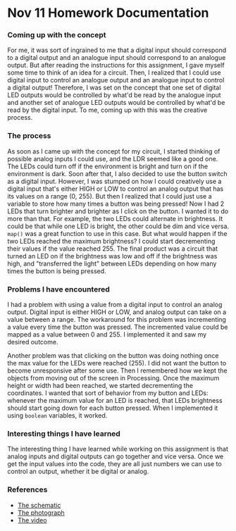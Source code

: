 # Nov 11 Homework Documentation

### Coming up with the concept

For me, it was sort of ingrained to me that a digital input should correspond to a digital output and an analogue input should correspond to an analogue output. But after reading the instructions for this assignment, I gave myself some time to think of an idea for a circuit. Then, I realized that I could use digital input to control an analogue output and an analogue input to control a digital output! Therefore, I was set on the concept that one set of digital LED outputs would be controlled by what'd be read by the analogue input and another set of analogue LED outputs would be controlled by what'd be read by the digital input. To me, coming up with this was the creative process. 

### The process

As soon as I came up with the concept for my circuit, I started thinking of possible analog inputs I could use, and the LDR seemed like a good one. The LEDs could turn off if the environment is bright and turn on if the environment is dark. Soon after that, I also decided to use the button switch as a digital input. However, I was stumped on how I could creatively use a digital input that's either HIGH or LOW to control an analog output that has its values on a range (0, 255). But then I realized that I could just use a variable to store how many times a button was being pressed! Now I had 2 LEDs that turn brighter and brighter as I click on the button. I wanted it to do more than that. For example, the two LEDs could alternate in brightness. It could be that while one LED is bright, the other could be dim and vice versa. `map()` was a great function to use in this case. But what would happen if the two LEDs reached the maximum brightness? I could start decrementing their values if the value reached 255. The final product was a circuit that turned an LED on if the brightness was low and off if the brightness was high, and "transferred the light" between LEDs depending on how many times the button is being pressed.

### Problems I have encountered

I had a problem with using a value from a digital input to control an analog output. Digital input is either HIGH or LOW, and analog output can take on a value between a range. The workaround for this problem was incrementing a value every time the button was pressed. The incremented value could be mapped as a value between 0 and 255. I implemented it and saw my desired outcome.

Another problem was that clicking on the button was doing nothing once the max value for the LEDs were reached (255). I did not want the button to become unresponsive after some use. Then I remembered how we kept the objects from moving out of the screen in Processing. Once the maximum height or width had been reached, we started decrementing the coordinates. I wanted that sort of behavior from my button and LEDs: whenever the maximum value for an LED is reached, that LEDs brightness should start going down for each button pressed. When I implemented it using `boolean` variables, it worked.

### Interesting things I have learned

The interesting thing I have learned while working on this assignment is that analog inputs and digital outputs can go together and vice versa. Once we get the input values into the code, they are all just numbers we can use to control an output, whether it be digital or analog.

### References
  - [The schematic](391A6767-AF5C-469F-9D24-76B9FC709A78.jpeg)
  - [The photograph](photograph.HEIC)
  - [The video](https://drive.google.com/file/d/1WmlqJ-Ex7w8RWcAltxXLqwofbWYuSDoK/view?usp=sharing)
